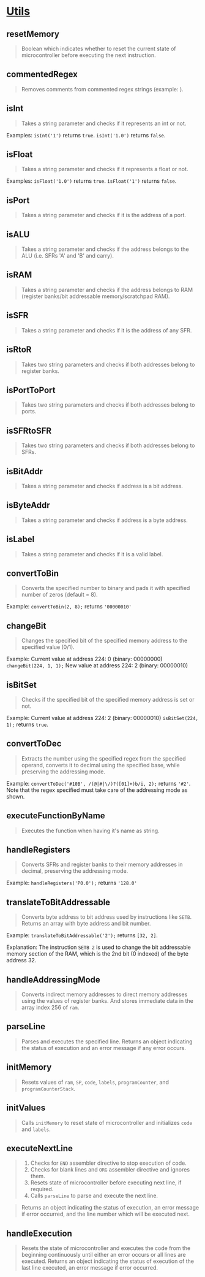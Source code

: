 # [Utils](../../src/lib/utils.js)

## resetMemory
> Boolean which indicates whether to reset the current state of microcontroller before executing the next instruction.

## commentedRegex
> Removes comments from commented regex strings (example: <comment here>).

## isInt
> Takes a string parameter and checks if it represents an int or not.

Examples:
`isInt('1')` returns `true`.
`isInt('1.0')` returns `false`.

## isFloat
> Takes a string parameter and checks if it represents a float or not.

Examples:
`isFloat('1.0')` returns `true`.
`isFloat('1')` returns `false`.

## isPort
> Takes a string parameter and checks if it is the address of a port.

## isALU
> Takes a string parameter and checks if the address belongs to the ALU (i.e. SFRs 'A' and 'B' and carry).

## isRAM
> Takes a string parameter and checks if the address belongs to RAM (register banks/bit addressable memory/scratchpad RAM).

## isSFR
> Takes a string parameter and checks if it is the address of any SFR.

## isRtoR
> Takes two string parameters and checks if both addresses belong to register banks.

## isPortToPort
> Takes two string parameters and checks if both addresses belong to ports.

## isSFRtoSFR
> Takes two string parameters and checks if both addresses belong to SFRs.

## isBitAddr
> Takes a string parameter and checks if address is a bit address.

## isByteAddr
> Takes a string parameter and checks if address is a byte address.

## isLabel
> Takes a string parameter and checks if it is a valid label.

## convertToBin
> Converts the specified number to binary and pads it with specified number of zeros (default = 8).

Example:
`convertToBin(2, 8);` returns `'00000010'`

## changeBit
> Changes the specified bit of the specified memory address to the specified value (0/1).

Example:
Current value at address 224: 0 (binary: 00000000)
`changeBit(224, 1, 1);`
New value at address 224: 2 (binary: 00000010)

## isBitSet
> Checks if the specified bit of the specified memory address is set or not.

Example:
Current value at address 224: 2 (binary: 00000010)
`isBitSet(224, 1);` returns `true`.

## convertToDec
> Extracts the number using the specified regex from the specified operand, converts it to decimal using the specified base, while preserving the addressing mode.

Example:
`convertToDec('#10B', /(@|#|\/)?([01]+)b/i, 2);` returns `'#2'`.
Note that the regex specified must take care of the addressing mode as shown.

## executeFunctionByName
> Executes the function when having it's name as string.

## handleRegisters
> Converts SFRs and register banks to their memory addresses in decimal, preserving the addressing mode.

Example:
`handleRegisters('P0.0');` returns `'128.0'`

## translateToBitAddressable
> Converts byte address to bit address used by instructions like `SETB`.
Returns an array with byte address and bit number.

Example:
`translateToBitAddressable('2');` returns `[32, 2]`.

Explanation:
The instruction `SETB 2` is used to change the bit addressable memory section of the RAM, which is the 2nd bit (0 indexed) of the byte address 32.

## handleAddressingMode
> Converts indirect memory addresses to direct memory addresses using the values of register banks. And stores immediate data in the array index 256 of `ram`.

## parseLine
> Parses and executes the specified line.
Returns an object indicating the status of execution and an error message if any error occurs.

## initMemory
> Resets values of `ram`, `SP`, `code`, `labels`,  `programCounter`, and `programCounterStack`.

## initValues
> Calls `initMemory` to reset state of microcontroller and initializes `code` and `labels`.

## executeNextLine
> 1. Checks for `END` assembler directive to stop execution of code.
> 2. Checks for blank lines and `ORG` assembler directive and ignores them.
> 3. Resets state of microcontroller before executing next line, if required.
> 4. Calls `parseLine` to parse and execute the next line.

> Returns an object indicating the status of execution, an error message if error occurred, and the line number which will be executed next.

## handleExecution
> Resets the state of microcontroller and executes the code from the beginning continuously until either an error occurs or all lines are executed.
Returns an object indicating the status of execution of the last line executed, an error message if error occurred.
